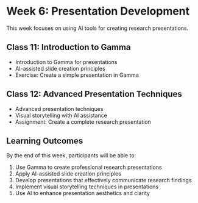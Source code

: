 # Week 6: Presentation Development

This week focuses on using AI tools for creating research presentations.

## Class 11: Introduction to Gamma

- Introduction to Gamma for presentations
- AI-assisted slide creation principles
- Exercise: Create a simple presentation in Gamma

## Class 12: Advanced Presentation Techniques

- Advanced presentation techniques
- Visual storytelling with AI assistance
- Assignment: Create a complete research presentation

## Learning Outcomes

By the end of this week, participants will be able to:

1. Use Gamma to create professional research presentations
2. Apply AI-assisted slide creation principles
3. Develop presentations that effectively communicate research findings
4. Implement visual storytelling techniques in presentations
5. Use AI to enhance presentation aesthetics and clarity